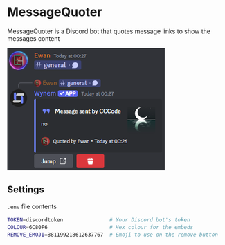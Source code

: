 # MessageQuoter

MessageQuoter is a Discord bot that quotes message links to show the messages content

![](./example.png)

## Settings
`.env` file contents
```sh
TOKEN=discordtoken               # Your Discord bot's token
COLOUR=6C80F6                    # Hex colour for the embeds
REMOVE_EMOJI=881199218612637767  # Emoji to use on the remove button
```